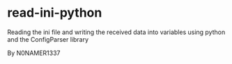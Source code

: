 # read-ini-python
Reading the ini file and writing the received data into variables using python and the ConfigParser library

By N0NAMER1337
